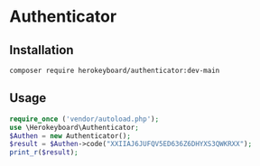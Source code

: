 # Authenticator
## Installation

```
composer require herokeyboard/authenticator:dev-main
```

## Usage

```php
require_once ('vendor/autoload.php');
use \Herokeyboard\Authenticator;
$Authen = new Authenticator();
$result = $Authen->code("XXIIAJ6JUFQV5ED636Z6DHYXS3QWKRXX");
print_r($result);
```
